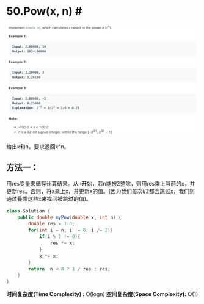 # 50.Pow\(x, n\) \#

![](.gitbook/assets/image%20%2863%29.png)

给出x和n，要求返回x^n。

## 方法一：

用res变量来储存计算结果。从n开始，若n能被2整除，则用res乘上当前的x，并更新res。否则，将x乘上x，并更新x的值。\(因为我们每次i/2都会跳过x，我们则通过叠乘这些x来找回被跳过的值\)。

```java
class Solution {
    public double myPow(double x, int n) {
        double res = 1.0;
        for(int i = n; i != 0; i /= 2){
            if(i % 2 != 0){
                res *= x;
            }
            x *= x;
        }
        return  n < 0 ? 1 / res : res;
    }
}
```

**时间复杂度\(Time Complexity\) :** O\(logn\)          **空间复杂度\(Space Complexity\):** O\(1\)

